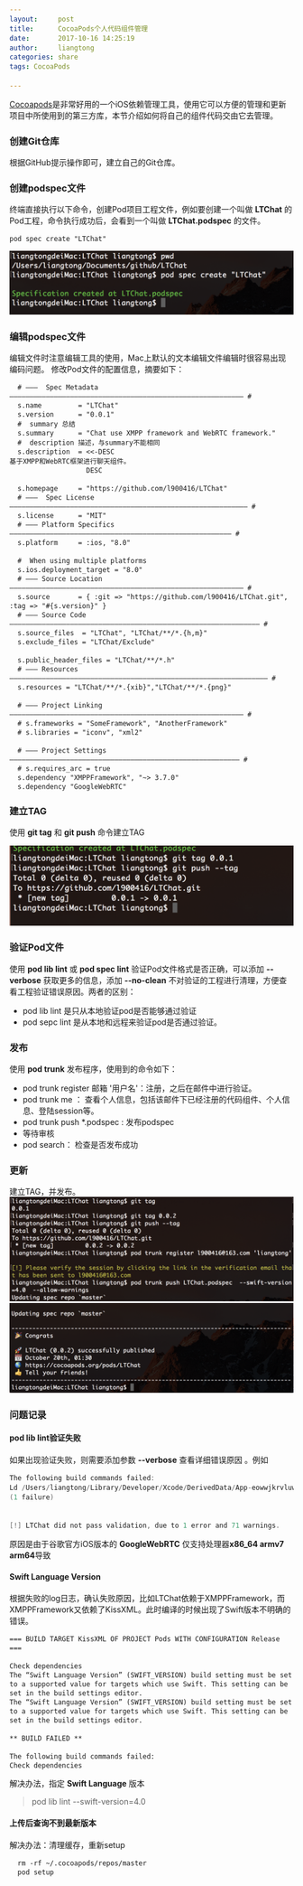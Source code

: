 ```yaml
---
layout:     post
title:      CocoaPods个人代码组件管理
date:       2017-10-16 14:25:19
author:     liangtong
categories: share
tags: CocoaPods

---
```


[Cocoapods](https://cocoapods.org/)是非常好用的一个iOS依赖管理工具，使用它可以方便的管理和更新项目中所使用到的第三方库，本节介绍如何将自己的组件代码交由它去管理。

### 创建Git仓库

  根据GitHub提示操作即可，建立自己的Git仓库。 

### 创建podspec文件

  终端直接执行以下命令，创建Pod项目工程文件，例如要创建一个叫做 **LTChat** 的Pod工程，命令执行成功后，会看到一个叫做 **LTChat.podspec** 的文件。

```Shell
pod spec create "LTChat"
```

![](/post/share/github_pod_create_1.png)


<!-- more -->

### 编辑podspec文件  

编辑文件时注意编辑工具的使用，Mac上默认的文本编辑文件编辑时很容易出现编码问题。
修改Pod文件的配置信息，摘要如下：

```Shell
  # ―――  Spec Metadata  ―――――――――――――――――――――――――――――――――――――――――――――――――――――――――― #
  s.name         = "LTChat"
  s.version      = "0.0.1"
  #  summary 总结
  s.summary      = "Chat use XMPP framework and WebRTC framework."
  #  description 描述，与summary不能相同
  s.description  = <<-DESC
基于XMPP和WebRTC框架进行聊天组件。
                   DESC

  s.homepage     = "https://github.com/l900416/LTChat"
  # ―――  Spec License  ――――――――――――――――――――――――――――――――――――――――――――――――――――――――――― #
  s.license      = "MIT"
  # ――― Platform Specifics ――――――――――――――――――――――――――――――――――――――――――――――――――――――― #
  s.platform     = :ios, "8.0"

  #  When using multiple platforms
  s.ios.deployment_target = "8.0"
  # ――― Source Location ―――――――――――――――――――――――――――――――――――――――――――――――――――――――――― #
  s.source       = { :git => "https://github.com/l900416/LTChat.git", :tag => "#{s.version}" }
  # ――― Source Code ―――――――――――――――――――――――――――――――――――――――――――――――――――――――――――――― #
  s.source_files  = "LTChat", "LTChat/**/*.{h,m}"
  s.exclude_files = "LTChat/Exclude"

  s.public_header_files = "LTChat/**/*.h"
  # ――― Resources ―――――――――――――――――――――――――――――――――――――――――――――――――――――――――――――――― #
  s.resources = "LTChat/**/*.{xib}","LTChat/**/*.{png}"

  # ――― Project Linking ―――――――――――――――――――――――――――――――――――――――――――――――――――――――――― #
  # s.frameworks = "SomeFramework", "AnotherFramework"
  # s.libraries = "iconv", "xml2"

  # ――― Project Settings ――――――――――――――――――――――――――――――――――――――――――――――――――――――――― #
  # s.requires_arc = true
  s.dependency "XMPPFramework", "~> 3.7.0"
  s.dependency "GoogleWebRTC"

```

### 建立TAG

使用 **git tag** 和 **git push** 命令建立TAG

![](/post/share/github_pod_create_2.png)


### 验证Pod文件

使用 **pod lib lint** 或 **pod spec lint**  验证Pod文件格式是否正确，可以添加 **--verbose** 获取更多的信息，添加 **--no-clean** 不对验证的工程进行清理，方便查看工程验证错误原因。两者的区别：

  * pod lib lint 是只从本地验证pod是否能够通过验证
  * pod sepc lint 是从本地和远程来验证pod是否通过验证。

### 发布

使用 **pod trunk** 发布程序，使用到的命令如下：

  * pod trunk register 邮箱 '用户名'：注册，之后在邮件中进行验证。
  * pod trunk me ： 查看个人信息，包括该邮件下已经注册的代码组件、个人信息、登陆session等。
  * pod trunk push *.podspec : 发布podspec
  * 等待审核
  * pod search： 检查是否发布成功

### 更新

建立TAG，并发布。
![](/post/share/github_pod_update_1.png)
![](/post/share/github_pod_update_2.png)

### 问题记录

#### pod lib lint验证失败

如果出现验证失败，则需要添加参数 **--verbose** 查看详细错误原因 。例如

```Objective-C
The following build commands failed:
Ld /Users/liangtong/Library/Developer/Xcode/DerivedData/App-eowwjkrvluwvfdhhkljszfucgimo/Build/Intermediates.noindex/Pods.build/Release-iphonesimulator/LTChat.build/Objects-normal/i386/LTChat normal i386
(1 failure)


[!] LTChat did not pass validation, due to 1 error and 71 warnings.
```

原因是由于谷歌官方iOS版本的 **GoogleWebRTC** 仅支持处理器**x86_64 armv7 arm64**导致

#### Swift Language Version

根据失败的log日志，确认失败原因，比如LTChat依赖于XMPPFramework，而XMPPFramework又依赖了KissXML。此时编译的时候出现了Swift版本不明确的错误。

```Objecitve-C
=== BUILD TARGET KissXML OF PROJECT Pods WITH CONFIGURATION Release ===

Check dependencies
The “Swift Language Version” (SWIFT_VERSION) build setting must be set to a supported value for targets which use Swift. This setting can be set in the build settings editor.
The “Swift Language Version” (SWIFT_VERSION) build setting must be set to a supported value for targets which use Swift. This setting can be set in the build settings editor.

** BUILD FAILED **

The following build commands failed:
Check dependencies
```

解决办法，指定 **Swift Language** 版本
>  pod lib lint --swift-version=4.0


#### 上传后查询不到最新版本

解决办法：清理缓存，重新setup

```Shell
  rm -rf ~/.cocoapods/repos/master
  pod setup
```


